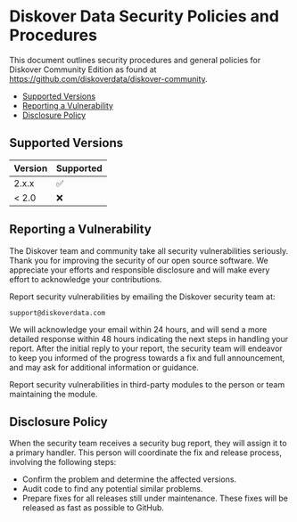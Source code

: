 # Diskover Data Security Policies and Procedures

This document outlines security procedures and general policies for
Diskover Community Edition as found at https://github.com/diskoverdata/diskover-community.

  * [Supported Versions](#supported-versions)
  * [Reporting a Vulnerability](#reporting-a-vulnerability)
  * [Disclosure Policy](#disclosure-policy)

## Supported Versions

| Version | Supported          |
| ------- | ------------------ |
| 2.x.x   | :white_check_mark: |
| < 2.0   | :x:                |

## Reporting a Vulnerability 

The Diskover team and community take all security vulnerabilities
seriously. Thank you for improving the security of our open source 
software. We appreciate your efforts and responsible disclosure and will
make every effort to acknowledge your contributions.

Report security vulnerabilities by emailing the Diskover security team at:
    
    support@diskoverdata.com

We will acknowledge your email within 24 hours, and will
send a more detailed response within 48 hours indicating the next steps in 
handling your report. After the initial reply to your report, the security 
team will endeavor to keep you informed of the progress towards a fix and
full announcement, and may ask for additional information or guidance.

Report security vulnerabilities in third-party modules to the person or 
team maintaining the module.

## Disclosure Policy

When the security team receives a security bug report, they will assign it
to a primary handler. This person will coordinate the fix and release
process, involving the following steps:

  * Confirm the problem and determine the affected versions.
  * Audit code to find any potential similar problems.
  * Prepare fixes for all releases still under maintenance. These fixes
    will be released as fast as possible to GitHub.
